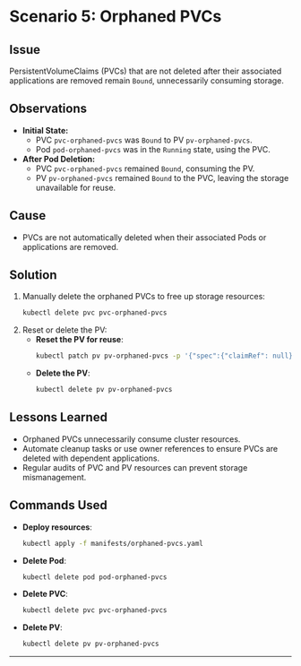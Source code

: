 # Scenario 5: Orphaned PVCs

## Issue
PersistentVolumeClaims (PVCs) that are not deleted after their associated applications are removed remain `Bound`, unnecessarily consuming storage.

## Observations
- **Initial State:**
  - PVC `pvc-orphaned-pvcs` was `Bound` to PV `pv-orphaned-pvcs`.
  - Pod `pod-orphaned-pvcs` was in the `Running` state, using the PVC.
- **After Pod Deletion:**
  - PVC `pvc-orphaned-pvcs` remained `Bound`, consuming the PV.
  - PV `pv-orphaned-pvcs` remained `Bound` to the PVC, leaving the storage unavailable for reuse.

## Cause
- PVCs are not automatically deleted when their associated Pods or applications are removed.

## Solution
1. Manually delete the orphaned PVCs to free up storage resources:
   ```bash
   kubectl delete pvc pvc-orphaned-pvcs
   
2. Reset or delete the PV:
   - **Reset the PV for reuse**:
     ```bash
     kubectl patch pv pv-orphaned-pvcs -p '{"spec":{"claimRef": null}}'
     ```
   - **Delete the PV**:
     ```bash
     kubectl delete pv pv-orphaned-pvcs
     ```

## Lessons Learned
- Orphaned PVCs unnecessarily consume cluster resources.
- Automate cleanup tasks or use owner references to ensure PVCs are deleted with dependent applications.
- Regular audits of PVC and PV resources can prevent storage mismanagement.

## Commands Used
- **Deploy resources**:
  ```bash
  kubectl apply -f manifests/orphaned-pvcs.yaml
  ```
- **Delete Pod**:
  ```bash
  kubectl delete pod pod-orphaned-pvcs
  ```
- **Delete PVC**:
  ```bash
  kubectl delete pvc pvc-orphaned-pvcs
  ```
- **Delete PV**:
  ```bash
  kubectl delete pv pv-orphaned-pvcs
  ```

---
